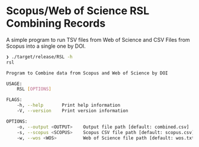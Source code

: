 # Scopus/Web of Science RSL Combining Records

A simple program to run TSV files from Web of Science and CSV Files from Scopus into a single one by DOI.

```bash
❯ ./target/release/RSL -h
rsl

Program to Combine data from Scopus and Web of Science by DOI

USAGE:
    RSL [OPTIONS]

FLAGS:
    -h, --help       Print help information
    -V, --version    Print version information

OPTIONS:
    -o, --output <OUTPUT>    Output file path [default: combined.csv]
    -s, --scopus <SCOPUS>    Scopus CSV file path [default: scopus.csv]
    -w, --wos <WOS>          Web of Science file path [default: wos.txt]
```
